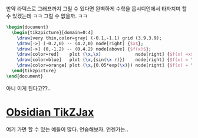 만약 라텍스로 그래프까지 그릴 수 있다면 완벽하게 수학을 옵시디언에서 타자치며 할 수 있겠는데 ㅋㅋ 그럴 수 없을까. ㅋㅋ
```tikz
\begin{document}
  \begin{tikzpicture}[domain=0:4]
    \draw[very thin,color=gray] (-0.1,-1.1) grid (3.9,3.9);
    \draw[->] (-0.2,0) -- (4.2,0) node[right] {$x$};
    \draw[->] (0,-1.2) -- (0,4.2) node[above] {$f(x)$};
    \draw[color=red]    plot (\x,\x)             node[right] {$f(x) =x$};
    \draw[color=blue]   plot (\x,{sin(\x r)})    node[right] {$f(x) = \sin x$};
    \draw[color=orange] plot (\x,{0.05*exp(\x)}) node[right] {$f(x) = \frac{1}{20} \mathrm e^x$};
  \end{tikzpicture}
\end{document}
```
아니 이게 된다고??.. 
# [Obsidian TikZJax](https://github.com/artisticat1/obsidian-tikzjax/blob/main/README.md#obsidian-tikzjax)
여기 가면 할 수 있는 예들이 많다. 연습해보자. 언젠가는..
